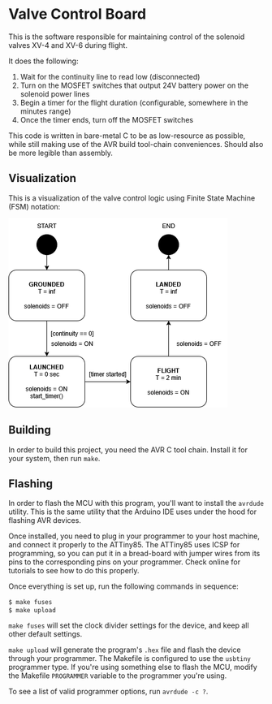 # Valve Control Board

This is the software responsible for maintaining control of the solenoid valves XV-4 and XV-6 during flight.

It does the following:

1. Wait for the continuity line to read low (disconnected)
2. Turn on the MOSFET switches that output 24V battery power on the solenoid power lines
3. Begin a timer for the flight duration (configurable, somewhere in the minutes range)
4. Once the timer ends, turn off the MOSFET switches

This code is written in bare-metal C to be as low-resource as possible, while still making use of the AVR build
tool-chain conveniences. Should also be more legible than assembly.

## Visualization

This is a visualization of the valve control logic using Finite State Machine (FSM) notation:

![Valve control FSM](./docs/ValveControlFSM.png)

## Building

In order to build this project, you need the AVR C tool chain. Install it for your system, then run `make`.

## Flashing

In order to flash the MCU with this program, you'll want to install the `avrdude` utility. This is the same utility that
the Arduino IDE uses under the hood for flashing AVR devices.

Once installed, you need to plug in your programmer to your host machine, and connect it properly to the ATTiny85. The
ATTiny85 uses ICSP for programming, so you can put it in a bread-board with jumper wires from its pins to the
corresponding pins on your programmer. Check online for tutorials to see how to do this properly.

Once everything is set up, run the following commands in sequence:

```console
$ make fuses
$ make upload
```

`make fuses` will set the clock divider settings for the device, and keep all other default settings.

`make upload` will generate the program's `.hex` file and flash the device through your programmer. The Makefile is
configured to use the `usbtiny` programmer type. If you're using something else to flash the MCU, modify the Makefile
`PROGRAMMER` variable to the programmer you're using.

To see a list of valid programmer options, run `avrdude -c ?`.
